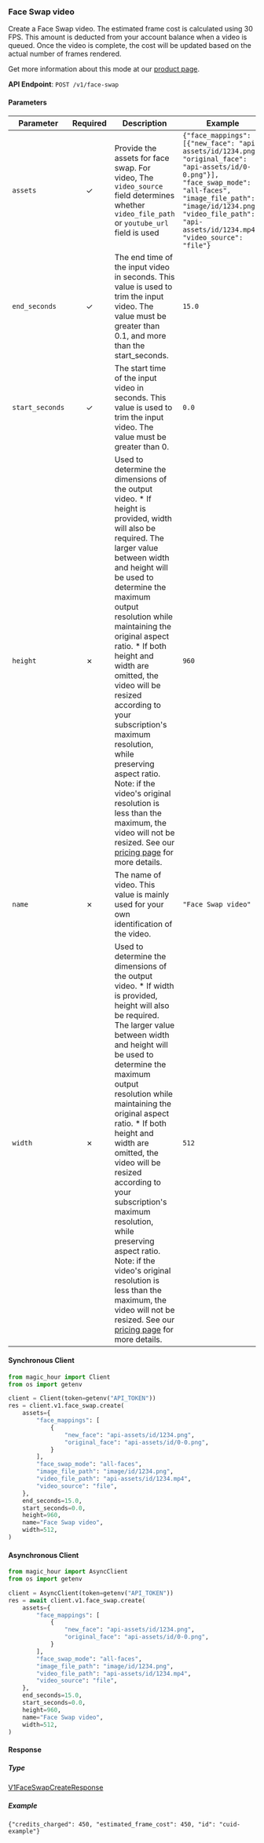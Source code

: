 
### Face Swap video <a name="create"></a>

Create a Face Swap video. The estimated frame cost is calculated using 30 FPS. This amount is deducted from your account balance when a video is queued. Once the video is complete, the cost will be updated based on the actual number of frames rendered.
  
Get more information about this mode at our [product page](https://magichour.ai/products/face-swap).
  

**API Endpoint**: `POST /v1/face-swap`

#### Parameters

| Parameter | Required | Description | Example |
|-----------|:--------:|-------------|--------|
| `assets` | ✓ | Provide the assets for face swap. For video, The `video_source` field determines whether `video_file_path` or `youtube_url` field is used | `{"face_mappings": [{"new_face": "api-assets/id/1234.png", "original_face": "api-assets/id/0-0.png"}], "face_swap_mode": "all-faces", "image_file_path": "image/id/1234.png", "video_file_path": "api-assets/id/1234.mp4", "video_source": "file"}` |
| `end_seconds` | ✓ | The end time of the input video in seconds. This value is used to trim the input video. The value must be greater than 0.1, and more than the start_seconds. | `15.0` |
| `start_seconds` | ✓ | The start time of the input video in seconds. This value is used to trim the input video. The value must be greater than 0. | `0.0` |
| `height` | ✗ | Used to determine the dimensions of the output video.     * If height is provided, width will also be required. The larger value between width and height will be used to determine the maximum output resolution while maintaining the original aspect ratio. * If both height and width are omitted, the video will be resized according to your subscription's maximum resolution, while preserving aspect ratio.  Note: if the video's original resolution is less than the maximum, the video will not be resized.  See our [pricing page](https://magichour.ai/pricing) for more details. | `960` |
| `name` | ✗ | The name of video. This value is mainly used for your own identification of the video. | `"Face Swap video"` |
| `width` | ✗ | Used to determine the dimensions of the output video.     * If width is provided, height will also be required. The larger value between width and height will be used to determine the maximum output resolution while maintaining the original aspect ratio. * If both height and width are omitted, the video will be resized according to your subscription's maximum resolution, while preserving aspect ratio.  Note: if the video's original resolution is less than the maximum, the video will not be resized.  See our [pricing page](https://magichour.ai/pricing) for more details. | `512` |

#### Synchronous Client

```python
from magic_hour import Client
from os import getenv

client = Client(token=getenv("API_TOKEN"))
res = client.v1.face_swap.create(
    assets={
        "face_mappings": [
            {
                "new_face": "api-assets/id/1234.png",
                "original_face": "api-assets/id/0-0.png",
            }
        ],
        "face_swap_mode": "all-faces",
        "image_file_path": "image/id/1234.png",
        "video_file_path": "api-assets/id/1234.mp4",
        "video_source": "file",
    },
    end_seconds=15.0,
    start_seconds=0.0,
    height=960,
    name="Face Swap video",
    width=512,
)

```

#### Asynchronous Client

```python
from magic_hour import AsyncClient
from os import getenv

client = AsyncClient(token=getenv("API_TOKEN"))
res = await client.v1.face_swap.create(
    assets={
        "face_mappings": [
            {
                "new_face": "api-assets/id/1234.png",
                "original_face": "api-assets/id/0-0.png",
            }
        ],
        "face_swap_mode": "all-faces",
        "image_file_path": "image/id/1234.png",
        "video_file_path": "api-assets/id/1234.mp4",
        "video_source": "file",
    },
    end_seconds=15.0,
    start_seconds=0.0,
    height=960,
    name="Face Swap video",
    width=512,
)

```

#### Response

##### Type
[V1FaceSwapCreateResponse](/magic_hour/types/models/v1_face_swap_create_response.py)

##### Example
`{"credits_charged": 450, "estimated_frame_cost": 450, "id": "cuid-example"}`
